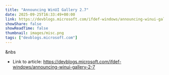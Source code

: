 ```yaml
---
title: "Announcing WinUI Gallery 2.7"
date: 2025-09-25T16:33:49+00:00
link: https://devblogs.microsoft.com/ifdef-windows/announcing-winui-gallery-2-7
showShare: false
showReadTime: false
thumbnail: images/misc.png
tags: ["devblogs.microsoft.com"]
---
```

&nbs

- Link to article: https://devblogs.microsoft.com/ifdef-windows/announcing-winui-gallery-2-7